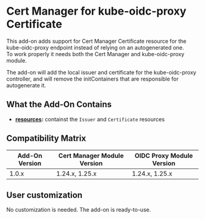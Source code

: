 # Cert Manager for kube-oidc-proxy Certificate

This add-on adds support for Cert Manager Certificate resource for the kube-oidc-proxy endpoint instead of
relying on an autogenerated one.  
To work properly it needs both the Cert Manager and kube-oidc-proxy module.

The add-on will add the local issuer and certificate for the kube-oidc-proxy controller, and will remove the
initContainers that are responsible for autogenerate it.

## What the Add-On Contains

- **[resources](./resources):** containst the `Issuer` and `Certificate` resources

## Compatibility Matrix

| Add-On Version | Cert Manager Module Version | OIDC Proxy Module Version |
|----------------|-----------------------------|---------------------------|
| 1.0.x          | 1.24.x, 1.25.x              | 1.24.x, 1.25.x            |

## User customization

No customization is needed. The add-on is ready-to-use.
